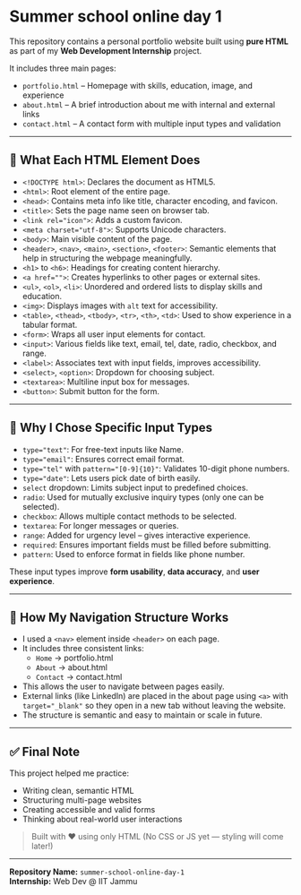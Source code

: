 # Summer school online day 1

This repository contains a personal portfolio website built using **pure HTML** as part of my **Web Development Internship** project.

It includes three main pages:
- `portfolio.html` – Homepage with skills, education, image, and experience
- `about.html` – A brief introduction about me with internal and external links
- `contact.html` – A contact form with multiple input types and validation

---

## 📌 What Each HTML Element Does

- `<!DOCTYPE html>`: Declares the document as HTML5.
- `<html>`: Root element of the entire page.
- `<head>`: Contains meta info like title, character encoding, and favicon.
- `<title>`: Sets the page name seen on browser tab.
- `<link rel="icon">`: Adds a custom favicon.
- `<meta charset="utf-8">`: Supports Unicode characters.
- `<body>`: Main visible content of the page.
- `<header>`, `<nav>`, `<main>`, `<section>`, `<footer>`: Semantic elements that help in structuring the webpage meaningfully.
- `<h1>` to `<h6>`: Headings for creating content hierarchy.
- `<a href="">`: Creates hyperlinks to other pages or external sites.
- `<ul>`, `<ol>`, `<li>`: Unordered and ordered lists to display skills and education.
- `<img>`: Displays images with `alt` text for accessibility.
- `<table>`, `<thead>`, `<tbody>`, `<tr>`, `<th>`, `<td>`: Used to show experience in a tabular format.
- `<form>`: Wraps all user input elements for contact.
- `<input>`: Various fields like text, email, tel, date, radio, checkbox, and range.
- `<label>`: Associates text with input fields, improves accessibility.
- `<select>`, `<option>`: Dropdown for choosing subject.
- `<textarea>`: Multiline input box for messages.
- `<button>`: Submit button for the form.

---

## 🧾 Why I Chose Specific Input Types

- `type="text"`: For free-text inputs like Name.
- `type="email"`: Ensures correct email format.
- `type="tel"` with `pattern="[0-9]{10}"`: Validates 10-digit phone numbers.
- `type="date"`: Lets users pick date of birth easily.
- `select` dropdown: Limits subject input to predefined choices.
- `radio`: Used for mutually exclusive inquiry types (only one can be selected).
- `checkbox`: Allows multiple contact methods to be selected.
- `textarea`: For longer messages or queries.
- `range`: Added for urgency level – gives interactive experience.
- `required`: Ensures important fields must be filled before submitting.
- `pattern`: Used to enforce format in fields like phone number.

These input types improve **form usability**, **data accuracy**, and **user experience**.

---

## 🔗 How My Navigation Structure Works

- I used a `<nav>` element inside `<header>` on each page.
- It includes three consistent links:
  - `Home` → portfolio.html  
  - `About` → about.html  
  - `Contact` → contact.html  
- This allows the user to navigate between pages easily.
- External links (like LinkedIn) are placed in the about page using `<a>` with `target="_blank"` so they open in a new tab without leaving the website.
- The structure is semantic and easy to maintain or scale in future.

---

## ✅ Final Note

This project helped me practice:
- Writing clean, semantic HTML
- Structuring multi-page websites
- Creating accessible and valid forms
- Thinking about real-world user interactions

> Built with ❤️ using only HTML (No CSS or JS yet — styling will come later!)

---

**Repository Name:** `summer-school-online-day-1`  
**Internship:** Web Dev @ IIT Jammu  
